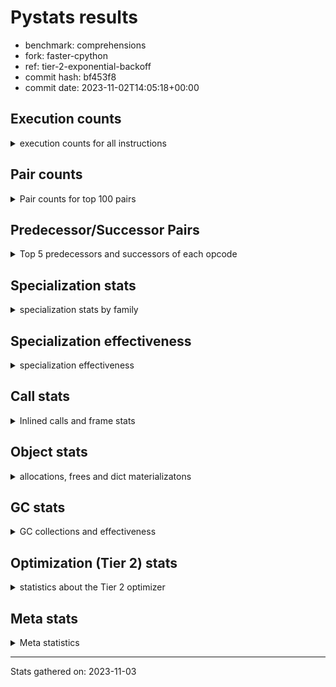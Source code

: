 
# Pystats results

- benchmark: comprehensions
- fork: faster-cpython
- ref: tier-2-exponential-backoff
- commit hash: bf453f8
- commit date: 2023-11-02T14:05:18+00:00

## Execution counts

<details>
<summary> execution counts for all instructions </summary>

|Name | Count | Self | Cumulative | Miss ratio | 
|---|---:|---:|---:|---:|
| ENTER_EXECUTOR | 41,944,960 | 10.9% | 10.9% |  |
| LOAD_FAST | 38,350,320 | 10.0% | 20.9% |  |
| LOAD_ATTR_INSTANCE_VALUE | 27,857,160 | 7.3% | 28.2% |  |
| LIST_APPEND | 18,025,020 | 4.7% | 32.9% |  |
| POP_JUMP_IF_FALSE | 16,056,320 | 4.2% | 37.1% |  |
| TO_BOOL_BOOL | 15,728,600 | 4.1% | 41.2% |  |
| POP_JUMP_IF_TRUE | 15,401,140 | 4.0% | 45.2% |  |
| POP_TOP | 14,418,740 | 3.8% | 48.9% |  |
| RETURN_VALUE | 14,092,600 | 3.7% | 52.6% |  |
| BINARY_SUBSCR_DICT | 12,124,900 | 3.2% | 55.8% |  |
| RESUME_CHECK | 11,145,000 | 2.9% | 58.7% |  |
| STORE_FAST | 10,167,680 | 2.7% | 61.3% |  |
| SWAP | 10,162,560 | 2.6% | 64.0% |  |
| INTERPRETER_EXIT | 9,830,700 | 2.6% | 66.5% |  |
| TO_BOOL_ALWAYS_TRUE | 9,571,180 | 2.5% | 69.0% | 38.5% |
| YIELD_VALUE | 9,503,200 | 2.5% | 71.5% |  |
| FOR_ITER_LIST | 7,869,840 | 2.1% | 73.6% |  |
| LOAD_ATTR | 7,868,060 | 2.1% | 75.6% |  |
| COMPARE_OP | 7,866,560 | 2.1% | 77.7% |  |
| COPY | 7,864,320 | 2.0% | 79.7% |  |
| STORE_FAST_LOAD_FAST | 7,213,480 | 1.9% | 81.6% |  |
| LOAD_FAST_LOAD_FAST | 6,571,200 | 1.7% | 83.3% |  |
| LOAD_GLOBAL_BUILTIN | 6,554,040 | 1.7% | 85.0% |  |
| MAP_ADD | 6,226,240 | 1.6% | 86.6% |  |
| CALL_LEN | 6,225,940 | 1.6% | 88.3% |  |
| TO_BOOL_NONE | 5,968,880 | 1.6% | 89.8% | 61.7% |
| BINARY_SUBSCR | 5,902,020 | 1.5% | 91.4% |  |
| RETURN_GENERATOR | 5,898,480 | 1.5% | 92.9% |  |
| BUILD_TUPLE | 5,898,480 | 1.5% | 94.4% |  |
| CALL_BUILTIN_O | 5,898,220 | 1.5% | 96.0% |  |
| GET_ITER | 2,298,080 | 0.6% | 96.6% |  |
| LOAD_FAST_AND_CLEAR | 2,296,000 | 0.6% | 97.2% |  |
| BUILD_LIST | 1,640,800 | 0.4% | 97.6% |  |
| CALL_PY_EXACT_ARGS | 1,312,220 | 0.3% | 97.9% |  |
| STORE_ATTR_INSTANCE_VALUE | 994,380 | 0.3% | 98.2% |  |
| LOAD_CONST | 990,000 | 0.3% | 98.5% |  |
| RETURN_CONST | 985,200 | 0.3% | 98.7% |  |
| LOAD_ATTR_METHOD_WITH_VALUES | 983,940 | 0.3% | 99.0% |  |
| LOAD_ATTR_METHOD_NO_DICT | 657,780 | 0.2% | 99.1% |  |
| COMPARE_OP_INT | 655,700 | 0.2% | 99.3% |  |
| BUILD_MAP | 655,360 | 0.2% | 99.5% |  |
| LOAD_GLOBAL_MODULE | 331,040 | 0.1% | 99.6% |  |
| EXIT_INIT_CHECK | 329,560 | 0.1% | 99.7% |  |
| CALL_ALLOC_AND_ENTER_INIT | 329,560 | 0.1% | 99.7% |  |
| MAKE_FUNCTION | 328,240 | 0.1% | 99.8% |  |
| CALL_METHOD_DESCRIPTOR_FAST | 328,220 | 0.1% | 99.9% |  |
| CALL_METHOD_DESCRIPTOR_FAST_WITH_KEYWORDS | 327,660 | 0.1% | 100.0% |  |
| JUMP_BACKWARD | 5,140 | 0.0% | 100.0% |  |
| BINARY_OP_ADD_INT | 2,680 | 0.0% | 100.0% |  |
| CALL_LIST_APPEND | 1,900 | 0.0% | 100.0% |  |
| FOR_ITER_TUPLE | 1,720 | 0.0% | 100.0% |  |
| CALL | 940 | 0.0% | 100.0% |  |
| BUILD_SLICE | 800 | 0.0% | 100.0% |  |
| LOAD_DEREF | 720 | 0.0% | 100.0% |  |
| FOR_ITER_GEN | 700 | 0.0% | 100.0% |  |
| FOR_ITER_RANGE | 680 | 0.0% | 100.0% |  |
| LOAD_GLOBAL | 560 | 0.0% | 100.0% |  |
| FOR_ITER | 520 | 0.0% | 100.0% |  |
| PUSH_NULL | 400 | 0.0% | 100.0% |  |
| STORE_ATTR | 360 | 0.0% | 100.0% |  |
| COPY_FREE_VARS | 320 | 0.0% | 100.0% |  |
| END_FOR | 240 | 0.0% | 100.0% |  |
| MAKE_CELL | 240 | 0.0% | 100.0% |  |
| SET_FUNCTION_ATTRIBUTE | 240 | 0.0% | 100.0% |  |
| RESUME | 200 | 0.0% | 100.0% |  |
| LOAD_ATTR_MODULE | 180 | 0.0% | 100.0% |  |
| CALL_FUNCTION_EX | 160 | 0.0% | 100.0% |  |
| TO_BOOL | 120 | 0.0% | 100.0% |  |
| BINARY_OP | 120 | 0.0% | 100.0% |  |
| CALL_BUILTIN_CLASS | 120 | 0.0% | 100.0% |  |
| NOP | 80 | 0.0% | 100.0% |  |
| CALL_INTRINSIC_1 | 80 | 0.0% | 100.0% |  |
| LIST_EXTEND | 80 | 0.0% | 100.0% |  |
| BINARY_OP_SUBTRACT_FLOAT | 60 | 0.0% | 100.0% |  |


</details>

## Pair counts

<details>
<summary> Pair counts for top 100 pairs </summary>

|Pair | Count | Self | Cumulative | 
|---|---:|---:|---:|
| LOAD_FAST LOAD_ATTR_INSTANCE_VALUE | 21,300,760 | 5.6% | 5.6% |
| LIST_APPEND ENTER_EXECUTOR | 18,023,320 | 4.7% | 10.2% |
| TO_BOOL_BOOL POP_JUMP_IF_FALSE | 15,728,600 | 4.1% | 14.3% |
| POP_JUMP_IF_TRUE LOAD_FAST | 9,502,800 | 2.5% | 16.8% |
| YIELD_VALUE INTERPRETER_EXIT | 9,502,740 | 2.5% | 19.3% |
| LOAD_ATTR_INSTANCE_VALUE YIELD_VALUE | 9,502,700 | 2.5% | 21.8% |
| TO_BOOL_ALWAYS_TRUE POP_JUMP_IF_TRUE | 9,501,680 | 2.5% | 24.3% |
| LOAD_ATTR COMPARE_OP | 7,864,340 | 2.0% | 26.3% |
| COMPARE_OP COPY | 7,864,320 | 2.0% | 28.4% |
| RETURN_VALUE TO_BOOL_BOOL | 7,864,280 | 2.0% | 30.4% |
| COPY TO_BOOL_BOOL | 7,864,280 | 2.0% | 32.5% |
| ENTER_EXECUTOR LOAD_ATTR | 7,536,240 | 2.0% | 34.4% |
| FOR_ITER_LIST STORE_FAST_LOAD_FAST | 7,213,380 | 1.9% | 36.3% |
| RESUME_CHECK LOAD_FAST | 6,554,660 | 1.7% | 38.0% |
| LOAD_FAST_LOAD_FAST LOAD_ATTR_INSTANCE_VALUE | 6,226,160 | 1.6% | 39.6% |
| LOAD_ATTR_INSTANCE_VALUE BINARY_SUBSCR_DICT | 6,226,160 | 1.6% | 41.3% |
| SWAP STORE_FAST | 6,225,920 | 1.6% | 42.9% |
| ENTER_EXECUTOR SWAP | 6,225,840 | 1.6% | 44.5% |
| MAP_ADD ENTER_EXECUTOR | 6,225,560 | 1.6% | 46.1% |
| TO_BOOL_NONE POP_JUMP_IF_TRUE | 5,899,360 | 1.5% | 47.7% |
| POP_TOP RESUME_CHECK | 5,898,460 | 1.5% | 49.2% |
| LOAD_FAST FOR_ITER_LIST | 5,898,460 | 1.5% | 50.7% |
| CACHE POP_TOP | 5,898,260 | 1.5% | 52.3% |
| BINARY_SUBSCR BINARY_SUBSCR_DICT | 5,898,260 | 1.5% | 53.8% |
| BUILD_TUPLE LIST_APPEND | 5,898,240 | 1.5% | 55.3% |
| LOAD_FAST LIST_APPEND | 5,898,240 | 1.5% | 56.9% |
| POP_JUMP_IF_FALSE LOAD_FAST | 5,898,240 | 1.5% | 58.4% |
| STORE_FAST MAP_ADD | 5,898,240 | 1.5% | 60.0% |
| BINARY_SUBSCR_DICT LIST_APPEND | 5,898,220 | 1.5% | 61.5% |
| CALL_BUILTIN_O RETURN_VALUE | 5,898,220 | 1.5% | 63.0% |
| CALL_LEN LOAD_FAST | 5,898,220 | 1.5% | 64.6% |
| LOAD_ATTR_INSTANCE_VALUE BUILD_TUPLE | 5,898,220 | 1.5% | 66.1% |
| LOAD_GLOBAL_BUILTIN LOAD_FAST_LOAD_FAST | 5,898,220 | 1.5% | 67.6% |
| RETURN_GENERATOR CALL_BUILTIN_O | 5,898,200 | 1.5% | 69.2% |
| RETURN_VALUE LOAD_GLOBAL_BUILTIN | 5,898,200 | 1.5% | 70.7% |
| BINARY_SUBSCR_DICT CALL_LEN | 5,898,200 | 1.5% | 72.3% |
| POP_JUMP_IF_TRUE ENTER_EXECUTOR | 5,898,000 | 1.5% | 73.8% |
| ENTER_EXECUTOR TO_BOOL_ALWAYS_TRUE | 5,818,160 | 1.5% | 75.3% |
| ENTER_EXECUTOR BINARY_SUBSCR | 5,571,360 | 1.5% | 76.8% |
| ENTER_EXECUTOR ENTER_EXECUTOR | 5,570,860 | 1.5% | 78.2% |
| ENTER_EXECUTOR RETURN_GENERATOR | 5,570,240 | 1.5% | 79.7% |
| POP_TOP LOAD_FAST | 4,259,860 | 1.1% | 80.8% |
| RESUME_CHECK POP_TOP | 3,932,620 | 1.0% | 81.8% |
| POP_TOP ENTER_EXECUTOR | 3,932,300 | 1.0% | 82.8% |
| POP_JUMP_IF_FALSE POP_TOP | 3,932,160 | 1.0% | 83.9% |
| POP_JUMP_IF_FALSE RETURN_VALUE | 3,932,160 | 1.0% | 84.9% |
| CACHE RESUME_CHECK | 3,932,140 | 1.0% | 85.9% |
| LOAD_ATTR_INSTANCE_VALUE RETURN_VALUE | 3,932,140 | 1.0% | 86.9% |
| ENTER_EXECUTOR TO_BOOL_NONE | 3,684,040 | 1.0% | 87.9% |
| STORE_FAST_LOAD_FAST TO_BOOL_ALWAYS_TRUE | 3,683,500 | 1.0% | 88.8% |
| STORE_FAST LOAD_FAST | 2,297,200 | 0.6% | 89.4% |
| POP_JUMP_IF_FALSE ENTER_EXECUTOR | 2,293,080 | 0.6% | 90.0% |
| STORE_FAST_LOAD_FAST TO_BOOL_NONE | 2,215,320 | 0.6% | 90.6% |
| GET_ITER LOAD_FAST_AND_CLEAR | 1,968,320 | 0.5% | 91.1% |
| LOAD_FAST_AND_CLEAR SWAP | 1,968,320 | 0.5% | 91.6% |
| SWAP FOR_ITER_LIST | 1,968,160 | 0.5% | 92.2% |
| LOAD_FAST GET_ITER | 1,966,480 | 0.5% | 92.7% |
| STORE_FAST STORE_FAST | 1,640,320 | 0.4% | 93.1% |
| BUILD_LIST SWAP | 1,312,960 | 0.3% | 93.4% |
| SWAP BUILD_LIST | 1,312,960 | 0.3% | 93.8% |
| ENTER_EXECUTOR STORE_FAST | 1,312,460 | 0.3% | 94.1% |
| CALL_PY_EXACT_ARGS RESUME_CHECK | 984,000 | 0.3% | 94.4% |
| LOAD_ATTR_INSTANCE_VALUE LOAD_FAST | 983,940 | 0.3% | 94.6% |
| FOR_ITER_LIST STORE_FAST | 656,360 | 0.2% | 94.8% |
| LOAD_ATTR_METHOD_WITH_VALUES LOAD_FAST | 655,960 | 0.2% | 95.0% |
| LOAD_FAST CALL_PY_EXACT_ARGS | 655,920 | 0.2% | 95.2% |
| LOAD_FAST LOAD_ATTR_METHOD_WITH_VALUES | 655,600 | 0.2% | 95.3% |
| BUILD_MAP SWAP | 655,360 | 0.2% | 95.5% |
| SWAP BUILD_MAP | 655,360 | 0.2% | 95.7% |
| LOAD_FAST STORE_ATTR_INSTANCE_VALUE | 655,280 | 0.2% | 95.8% |
| LOAD_FAST_LOAD_FAST STORE_ATTR_INSTANCE_VALUE | 338,920 | 0.1% | 95.9% |
| LOAD_FAST LOAD_CONST | 331,520 | 0.1% | 96.0% |
| STORE_FAST_LOAD_FAST LOAD_ATTR_INSTANCE_VALUE | 329,980 | 0.1% | 96.1% |
| EXIT_INIT_CHECK RETURN_VALUE | 329,560 | 0.1% | 96.2% |
| RETURN_CONST EXIT_INIT_CHECK | 329,560 | 0.1% | 96.3% |
| CALL_ALLOC_AND_ENTER_INIT RESUME_CHECK | 329,560 | 0.1% | 96.4% |
| RESUME_CHECK LOAD_FAST_LOAD_FAST | 329,560 | 0.1% | 96.4% |
| STORE_ATTR_INSTANCE_VALUE RETURN_CONST | 329,560 | 0.1% | 96.5% |
| LOAD_FAST LOAD_ATTR_METHOD_NO_DICT | 329,520 | 0.1% | 96.6% |
| LOAD_GLOBAL_MODULE LOAD_ATTR | 328,360 | 0.1% | 96.7% |
| STORE_FAST_LOAD_FAST LOAD_ATTR_METHOD_WITH_VALUES | 328,280 | 0.1% | 96.8% |
| LOAD_ATTR_INSTANCE_VALUE LOAD_GLOBAL_MODULE | 328,280 | 0.1% | 96.9% |
| LOAD_CONST MAKE_FUNCTION | 328,240 | 0.1% | 97.0% |
| CALL_METHOD_DESCRIPTOR_FAST LIST_APPEND | 328,220 | 0.1% | 97.0% |
| LOAD_ATTR_METHOD_NO_DICT LOAD_FAST | 328,220 | 0.1% | 97.1% |
| GET_ITER CALL_PY_EXACT_ARGS | 328,200 | 0.1% | 97.2% |
| LOAD_FAST CALL_METHOD_DESCRIPTOR_FAST | 328,200 | 0.1% | 97.3% |
| STORE_FAST_LOAD_FAST LOAD_ATTR_METHOD_NO_DICT | 328,200 | 0.1% | 97.4% |
| LOAD_GLOBAL_BUILTIN LOAD_CONST | 328,040 | 0.1% | 97.5% |
| MAKE_FUNCTION LOAD_FAST | 328,000 | 0.1% | 97.6% |
| LOAD_CONST BINARY_SUBSCR | 328,000 | 0.1% | 97.6% |
| LOAD_FAST MAP_ADD | 328,000 | 0.1% | 97.7% |
| STORE_FAST_LOAD_FAST LOAD_FAST | 328,000 | 0.1% | 97.8% |
| RESUME_CHECK LOAD_GLOBAL_BUILTIN | 328,000 | 0.1% | 97.9% |
| CALL_PY_EXACT_ARGS RETURN_GENERATOR | 327,980 | 0.1% | 98.0% |
| COMPARE_OP_INT LOAD_FAST | 327,980 | 0.1% | 98.1% |
| LOAD_ATTR_INSTANCE_VALUE GET_ITER | 327,980 | 0.1% | 98.2% |
| LOAD_ATTR_METHOD_WITH_VALUES LOAD_FAST_LOAD_FAST | 327,980 | 0.1% | 98.2% |
| BINARY_SUBSCR_DICT CALL_PY_EXACT_ARGS | 327,960 | 0.1% | 98.3% |
| LOAD_ATTR_INSTANCE_VALUE COMPARE_OP_INT | 327,960 | 0.1% | 98.4% |


</details>

## Predecessor/Successor Pairs

<details>
<summary> Top 5 predecessors and successors of each opcode </summary>

### CACHE

<details>
<summary> Successors and predecessors for CACHE </summary>

|Successors | Count | Percentage | 
|---|---:|---:|
| POP_TOP | 5,898,260 | 60.0% |
| RESUME_CHECK | 3,932,140 | 40.0% |
| MAKE_CELL | 240 | 0.0% |
| RESUME | 60 | 0.0% |


</details>

### BINARY_SUBSCR

<details>
<summary> Successors and predecessors for BINARY_SUBSCR </summary>

|Predecessors | Count | Percentage | 
|---|---:|---:|
| ENTER_EXECUTOR | 5,571,360 | 94.4% |
| LOAD_CONST | 328,000 | 5.6% |
| BINARY_SUBSCR | 1,780 | 0.0% |
| BUILD_SLICE | 800 | 0.0% |
| LOAD_ATTR | 40 | 0.0% |

|Successors | Count | Percentage | 
|---|---:|---:|
| BINARY_SUBSCR_DICT | 5,898,260 | 99.9% |
| GET_ITER | 1,920 | 0.0% |
| BINARY_SUBSCR | 1,780 | 0.0% |
| CALL | 40 | 0.0% |
| LIST_APPEND | 20 | 0.0% |


</details>

### END_FOR

<details>
<summary> Successors and predecessors for END_FOR </summary>

|Predecessors | Count | Percentage | 
|---|---:|---:|
| RETURN_CONST | 240 | 100.0% |

|Successors | Count | Percentage | 
|---|---:|---:|
| JUMP_BACKWARD | 240 | 100.0% |


</details>

### EXIT_INIT_CHECK

<details>
<summary> Successors and predecessors for EXIT_INIT_CHECK </summary>

|Predecessors | Count | Percentage | 
|---|---:|---:|
| RETURN_CONST | 329,560 | 100.0% |

|Successors | Count | Percentage | 
|---|---:|---:|
| RETURN_VALUE | 329,560 | 100.0% |


</details>

### GET_ITER

<details>
<summary> Successors and predecessors for GET_ITER </summary>

|Predecessors | Count | Percentage | 
|---|---:|---:|
| LOAD_FAST | 1,966,480 | 85.6% |
| LOAD_ATTR_INSTANCE_VALUE | 327,980 | 14.3% |
| BINARY_SUBSCR | 1,920 | 0.1% |
| LOAD_CONST | 1,120 | 0.0% |
| LOAD_ATTR | 260 | 0.0% |

|Successors | Count | Percentage | 
|---|---:|---:|
| LOAD_FAST_AND_CLEAR | 1,968,320 | 85.7% |
| CALL_PY_EXACT_ARGS | 328,200 | 14.3% |
| FOR_ITER_TUPLE | 1,080 | 0.0% |
| FOR_ITER_GEN | 220 | 0.0% |
| FOR_ITER_RANGE | 120 | 0.0% |


</details>

### INTERPRETER_EXIT

<details>
<summary> Successors and predecessors for INTERPRETER_EXIT </summary>

|Predecessors | Count | Percentage | 
|---|---:|---:|
| YIELD_VALUE | 9,502,740 | 96.7% |
| RETURN_CONST | 327,720 | 3.3% |
| RETURN_VALUE | 240 | 0.0% |


</details>

### MAKE_FUNCTION

<details>
<summary> Successors and predecessors for MAKE_FUNCTION </summary>

|Predecessors | Count | Percentage | 
|---|---:|---:|
| LOAD_CONST | 328,240 | 100.0% |

|Successors | Count | Percentage | 
|---|---:|---:|
| LOAD_FAST | 328,000 | 99.9% |
| SET_FUNCTION_ATTRIBUTE | 240 | 0.1% |


</details>

### NOP

<details>
<summary> Successors and predecessors for NOP </summary>

|Predecessors | Count | Percentage | 
|---|---:|---:|
| POP_TOP | 80 | 100.0% |

|Successors | Count | Percentage | 
|---|---:|---:|
| LOAD_DEREF | 80 | 100.0% |


</details>

### POP_TOP

<details>
<summary> Successors and predecessors for POP_TOP </summary>

|Predecessors | Count | Percentage | 
|---|---:|---:|
| CACHE | 5,898,260 | 40.9% |
| RESUME_CHECK | 3,932,620 | 27.3% |
| POP_JUMP_IF_FALSE | 3,932,160 | 27.3% |
| RETURN_CONST | 327,680 | 2.3% |
| CALL_METHOD_DESCRIPTOR_FAST_WITH_KEYWORDS | 327,660 | 2.3% |

|Successors | Count | Percentage | 
|---|---:|---:|
| RESUME_CHECK | 5,898,460 | 40.9% |
| LOAD_FAST | 4,259,860 | 29.5% |
| ENTER_EXECUTOR | 3,932,300 | 27.3% |
| RETURN_CONST | 327,680 | 2.3% |
| JUMP_BACKWARD | 340 | 0.0% |


</details>

### PUSH_NULL

<details>
<summary> Successors and predecessors for PUSH_NULL </summary>

|Predecessors | Count | Percentage | 
|---|---:|---:|
| LOAD_ATTR_MODULE | 180 | 45.0% |
| LOAD_DEREF | 160 | 40.0% |
| LOAD_ATTR | 60 | 15.0% |

|Successors | Count | Percentage | 
|---|---:|---:|
| CALL | 240 | 60.0% |
| LOAD_FAST | 160 | 40.0% |


</details>

### RETURN_GENERATOR

<details>
<summary> Successors and predecessors for RETURN_GENERATOR </summary>

|Predecessors | Count | Percentage | 
|---|---:|---:|
| ENTER_EXECUTOR | 5,570,240 | 94.4% |
| CALL_PY_EXACT_ARGS | 327,980 | 5.6% |
| COPY_FREE_VARS | 240 | 0.0% |
| CALL | 20 | 0.0% |

|Successors | Count | Percentage | 
|---|---:|---:|
| CALL_BUILTIN_O | 5,898,200 | 100.0% |
| RETURN_VALUE | 240 | 0.0% |
| CALL | 40 | 0.0% |


</details>

### RETURN_VALUE

<details>
<summary> Successors and predecessors for RETURN_VALUE </summary>

|Predecessors | Count | Percentage | 
|---|---:|---:|
| CALL_BUILTIN_O | 5,898,220 | 41.9% |
| POP_JUMP_IF_FALSE | 3,932,160 | 27.9% |
| LOAD_ATTR_INSTANCE_VALUE | 3,932,140 | 27.9% |
| EXIT_INIT_CHECK | 329,560 | 2.3% |
| RETURN_GENERATOR | 240 | 0.0% |

|Successors | Count | Percentage | 
|---|---:|---:|
| TO_BOOL_BOOL | 7,864,280 | 55.8% |
| LOAD_GLOBAL_BUILTIN | 5,898,200 | 41.9% |
| STORE_FAST | 327,740 | 2.3% |
| CALL_LIST_APPEND | 1,880 | 0.0% |
| INTERPRETER_EXIT | 240 | 0.0% |


</details>

### TO_BOOL

<details>
<summary> Successors and predecessors for TO_BOOL </summary>

|Predecessors | Count | Percentage | 
|---|---:|---:|
| RETURN_VALUE | 40 | 33.3% |
| COPY | 40 | 33.3% |
| STORE_FAST_LOAD_FAST | 40 | 33.3% |

|Successors | Count | Percentage | 
|---|---:|---:|
| POP_JUMP_IF_FALSE | 40 | 33.3% |
| TO_BOOL_BOOL | 40 | 33.3% |
| POP_JUMP_IF_TRUE | 20 | 16.7% |
| TO_BOOL_NONE | 20 | 16.7% |


</details>

### BINARY_OP

<details>
<summary> Successors and predecessors for BINARY_OP </summary>

|Predecessors | Count | Percentage | 
|---|---:|---:|
| LOAD_CONST | 80 | 66.7% |
| LOAD_FAST | 40 | 33.3% |

|Successors | Count | Percentage | 
|---|---:|---:|
| BINARY_OP_ADD_INT | 40 | 33.3% |
| RETURN_VALUE | 20 | 16.7% |
| BUILD_SLICE | 20 | 16.7% |
| STORE_FAST | 20 | 16.7% |
| BINARY_OP_SUBTRACT_FLOAT | 20 | 16.7% |


</details>

### BUILD_LIST

<details>
<summary> Successors and predecessors for BUILD_LIST </summary>

|Predecessors | Count | Percentage | 
|---|---:|---:|
| SWAP | 1,312,960 | 80.0% |
| STORE_ATTR_INSTANCE_VALUE | 327,660 | 20.0% |
| LOAD_FAST | 80 | 0.0% |
| STORE_FAST | 80 | 0.0% |
| STORE_ATTR | 20 | 0.0% |

|Successors | Count | Percentage | 
|---|---:|---:|
| SWAP | 1,312,960 | 80.0% |
| LOAD_FAST | 327,680 | 20.0% |
| LOAD_DEREF | 80 | 0.0% |
| STORE_FAST | 80 | 0.0% |


</details>

### BUILD_MAP

<details>
<summary> Successors and predecessors for BUILD_MAP </summary>

|Predecessors | Count | Percentage | 
|---|---:|---:|
| SWAP | 655,360 | 100.0% |

|Successors | Count | Percentage | 
|---|---:|---:|
| SWAP | 655,360 | 100.0% |


</details>

### BUILD_SLICE

<details>
<summary> Successors and predecessors for BUILD_SLICE </summary>

|Predecessors | Count | Percentage | 
|---|---:|---:|
| BINARY_OP_ADD_INT | 780 | 97.5% |
| BINARY_OP | 20 | 2.5% |

|Successors | Count | Percentage | 
|---|---:|---:|
| BINARY_SUBSCR | 800 | 100.0% |


</details>

### BUILD_TUPLE

<details>
<summary> Successors and predecessors for BUILD_TUPLE </summary>

|Predecessors | Count | Percentage | 
|---|---:|---:|
| LOAD_ATTR_INSTANCE_VALUE | 5,898,220 | 100.0% |
| LOAD_FAST | 240 | 0.0% |
| LOAD_ATTR | 20 | 0.0% |

|Successors | Count | Percentage | 
|---|---:|---:|
| LIST_APPEND | 5,898,240 | 100.0% |
| LOAD_CONST | 240 | 0.0% |


</details>

### CALL

<details>
<summary> Successors and predecessors for CALL </summary>

|Predecessors | Count | Percentage | 
|---|---:|---:|
| PUSH_NULL | 240 | 25.5% |
| LOAD_FAST | 240 | 25.5% |
| CALL | 80 | 8.5% |
| BINARY_SUBSCR | 40 | 4.3% |
| GET_ITER | 40 | 4.3% |

|Successors | Count | Percentage | 
|---|---:|---:|
| POP_TOP | 120 | 12.8% |
| STORE_FAST | 120 | 12.8% |
| LOAD_FAST | 100 | 10.6% |
| CALL_PY_EXACT_ARGS | 100 | 10.6% |
| CALL | 80 | 8.5% |


</details>

### CALL_FUNCTION_EX

<details>
<summary> Successors and predecessors for CALL_FUNCTION_EX </summary>

|Predecessors | Count | Percentage | 
|---|---:|---:|
| CALL_INTRINSIC_1 | 80 | 50.0% |
| LOAD_FAST | 80 | 50.0% |

|Successors | Count | Percentage | 
|---|---:|---:|
| COPY_FREE_VARS | 80 | 50.0% |
| RESUME_CHECK | 60 | 37.5% |
| RESUME | 20 | 12.5% |


</details>

### CALL_INTRINSIC_1

<details>
<summary> Successors and predecessors for CALL_INTRINSIC_1 </summary>

|Predecessors | Count | Percentage | 
|---|---:|---:|
| LIST_EXTEND | 80 | 100.0% |

|Successors | Count | Percentage | 
|---|---:|---:|
| CALL_FUNCTION_EX | 80 | 100.0% |


</details>

### COMPARE_OP

<details>
<summary> Successors and predecessors for COMPARE_OP </summary>

|Predecessors | Count | Percentage | 
|---|---:|---:|
| LOAD_ATTR | 7,864,340 | 100.0% |
| COMPARE_OP | 2,120 | 0.0% |
| LOAD_CONST | 80 | 0.0% |
| LOAD_ATTR_INSTANCE_VALUE | 20 | 0.0% |

|Successors | Count | Percentage | 
|---|---:|---:|
| COPY | 7,864,320 | 100.0% |
| COMPARE_OP | 2,120 | 0.0% |
| COMPARE_OP_INT | 60 | 0.0% |
| LOAD_FAST | 20 | 0.0% |
| POP_JUMP_IF_FALSE | 20 | 0.0% |


</details>

### COPY

<details>
<summary> Successors and predecessors for COPY </summary>

|Predecessors | Count | Percentage | 
|---|---:|---:|
| COMPARE_OP | 7,864,320 | 100.0% |

|Successors | Count | Percentage | 
|---|---:|---:|
| TO_BOOL_BOOL | 7,864,280 | 100.0% |
| TO_BOOL | 40 | 0.0% |


</details>

### COPY_FREE_VARS

<details>
<summary> Successors and predecessors for COPY_FREE_VARS </summary>

|Predecessors | Count | Percentage | 
|---|---:|---:|
| CALL_PY_EXACT_ARGS | 240 | 75.0% |
| CALL_FUNCTION_EX | 80 | 25.0% |

|Successors | Count | Percentage | 
|---|---:|---:|
| RETURN_GENERATOR | 240 | 75.0% |
| RESUME_CHECK | 60 | 18.8% |
| RESUME | 20 | 6.2% |


</details>

### ENTER_EXECUTOR

<details>
<summary> Successors and predecessors for ENTER_EXECUTOR </summary>

|Predecessors | Count | Percentage | 
|---|---:|---:|
| LIST_APPEND | 18,023,320 | 43.0% |
| MAP_ADD | 6,225,560 | 14.8% |
| POP_JUMP_IF_TRUE | 5,898,000 | 14.1% |
| ENTER_EXECUTOR | 5,570,860 | 13.3% |
| POP_TOP | 3,932,300 | 9.4% |

|Successors | Count | Percentage | 
|---|---:|---:|
| LOAD_ATTR | 7,536,240 | 18.0% |
| SWAP | 6,225,840 | 14.8% |
| TO_BOOL_ALWAYS_TRUE | 5,818,160 | 13.9% |
| BINARY_SUBSCR | 5,571,360 | 13.3% |
| ENTER_EXECUTOR | 5,570,860 | 13.3% |


</details>

### FOR_ITER

<details>
<summary> Successors and predecessors for FOR_ITER </summary>

|Predecessors | Count | Percentage | 
|---|---:|---:|
| JUMP_BACKWARD | 240 | 46.2% |
| SWAP | 160 | 30.8% |
| GET_ITER | 100 | 19.2% |
| LOAD_FAST | 20 | 3.8% |

|Successors | Count | Percentage | 
|---|---:|---:|
| STORE_FAST | 160 | 30.8% |
| FOR_ITER_LIST | 160 | 30.8% |
| STORE_FAST_LOAD_FAST | 100 | 19.2% |
| FOR_ITER_RANGE | 40 | 7.7% |
| FOR_ITER_TUPLE | 40 | 7.7% |


</details>

### JUMP_BACKWARD

<details>
<summary> Successors and predecessors for JUMP_BACKWARD </summary>

|Predecessors | Count | Percentage | 
|---|---:|---:|
| LIST_APPEND | 1,700 | 33.1% |
| MAP_ADD | 680 | 13.2% |
| POP_JUMP_IF_FALSE | 680 | 13.2% |
| ENTER_EXECUTOR | 500 | 9.7% |
| POP_TOP | 340 | 6.6% |

|Successors | Count | Percentage | 
|---|---:|---:|
| FOR_ITER_LIST | 3,060 | 59.5% |
| FOR_ITER_TUPLE | 600 | 11.7% |
| FOR_ITER_RANGE | 520 | 10.1% |
| FOR_ITER_GEN | 460 | 8.9% |
| ENTER_EXECUTOR | 260 | 5.1% |


</details>

### LIST_APPEND

<details>
<summary> Successors and predecessors for LIST_APPEND </summary>

|Predecessors | Count | Percentage | 
|---|---:|---:|
| BUILD_TUPLE | 5,898,240 | 32.7% |
| LOAD_FAST | 5,898,240 | 32.7% |
| BINARY_SUBSCR_DICT | 5,898,220 | 32.7% |
| CALL_METHOD_DESCRIPTOR_FAST | 328,220 | 1.8% |
| LOAD_ATTR_INSTANCE_VALUE | 2,040 | 0.0% |

|Successors | Count | Percentage | 
|---|---:|---:|
| ENTER_EXECUTOR | 18,023,320 | 100.0% |
| JUMP_BACKWARD | 1,700 | 0.0% |


</details>

### LIST_EXTEND

<details>
<summary> Successors and predecessors for LIST_EXTEND </summary>

|Predecessors | Count | Percentage | 
|---|---:|---:|
| LOAD_DEREF | 80 | 100.0% |

|Successors | Count | Percentage | 
|---|---:|---:|
| CALL_INTRINSIC_1 | 80 | 100.0% |


</details>

### LOAD_ATTR

<details>
<summary> Successors and predecessors for LOAD_ATTR </summary>

|Predecessors | Count | Percentage | 
|---|---:|---:|
| ENTER_EXECUTOR | 7,536,240 | 95.8% |
| LOAD_GLOBAL_MODULE | 328,360 | 4.2% |
| LOAD_ATTR | 2,140 | 0.0% |
| LOAD_FAST | 520 | 0.0% |
| LOAD_DEREF | 480 | 0.0% |

|Successors | Count | Percentage | 
|---|---:|---:|
| COMPARE_OP | 7,864,340 | 100.0% |
| LOAD_ATTR | 2,140 | 0.0% |
| LOAD_FAST | 600 | 0.0% |
| GET_ITER | 260 | 0.0% |
| LOAD_ATTR_INSTANCE_VALUE | 260 | 0.0% |


</details>

### LOAD_CONST

<details>
<summary> Successors and predecessors for LOAD_CONST </summary>

|Predecessors | Count | Percentage | 
|---|---:|---:|
| LOAD_FAST | 331,520 | 33.5% |
| LOAD_GLOBAL_BUILTIN | 328,040 | 33.1% |
| CALL_LEN | 327,720 | 33.1% |
| STORE_FAST | 1,120 | 0.1% |
| LOAD_CONST | 800 | 0.1% |

|Successors | Count | Percentage | 
|---|---:|---:|
| MAKE_FUNCTION | 328,240 | 33.2% |
| BINARY_SUBSCR | 328,000 | 33.1% |
| COMPARE_OP_INT | 327,680 | 33.1% |
| BINARY_OP_ADD_INT | 2,640 | 0.3% |
| LOAD_FAST | 1,200 | 0.1% |


</details>

### LOAD_DEREF

<details>
<summary> Successors and predecessors for LOAD_DEREF </summary>

|Predecessors | Count | Percentage | 
|---|---:|---:|
| SET_FUNCTION_ATTRIBUTE | 240 | 33.3% |
| STORE_FAST | 240 | 33.3% |
| NOP | 80 | 11.1% |
| BUILD_LIST | 80 | 11.1% |
| RESUME_CHECK | 60 | 8.3% |

|Successors | Count | Percentage | 
|---|---:|---:|
| LOAD_ATTR | 480 | 66.7% |
| PUSH_NULL | 160 | 22.2% |
| LIST_EXTEND | 80 | 11.1% |


</details>

### LOAD_FAST

<details>
<summary> Successors and predecessors for LOAD_FAST </summary>

|Predecessors | Count | Percentage | 
|---|---:|---:|
| POP_JUMP_IF_TRUE | 9,502,800 | 24.8% |
| RESUME_CHECK | 6,554,660 | 17.1% |
| POP_JUMP_IF_FALSE | 5,898,240 | 15.4% |
| CALL_LEN | 5,898,220 | 15.4% |
| POP_TOP | 4,259,860 | 11.1% |

|Successors | Count | Percentage | 
|---|---:|---:|
| LOAD_ATTR_INSTANCE_VALUE | 21,300,760 | 55.5% |
| FOR_ITER_LIST | 5,898,460 | 15.4% |
| LIST_APPEND | 5,898,240 | 15.4% |
| GET_ITER | 1,966,480 | 5.1% |
| CALL_PY_EXACT_ARGS | 655,920 | 1.7% |


</details>

### LOAD_FAST_AND_CLEAR

<details>
<summary> Successors and predecessors for LOAD_FAST_AND_CLEAR </summary>

|Predecessors | Count | Percentage | 
|---|---:|---:|
| GET_ITER | 1,968,320 | 85.7% |
| LOAD_FAST_AND_CLEAR | 327,680 | 14.3% |

|Successors | Count | Percentage | 
|---|---:|---:|
| SWAP | 1,968,320 | 85.7% |
| LOAD_FAST_AND_CLEAR | 327,680 | 14.3% |


</details>

### LOAD_FAST_LOAD_FAST

<details>
<summary> Successors and predecessors for LOAD_FAST_LOAD_FAST </summary>

|Predecessors | Count | Percentage | 
|---|---:|---:|
| LOAD_GLOBAL_BUILTIN | 5,898,220 | 89.8% |
| RESUME_CHECK | 329,560 | 5.0% |
| LOAD_ATTR_METHOD_WITH_VALUES | 327,980 | 5.0% |
| STORE_ATTR_INSTANCE_VALUE | 9,500 | 0.1% |
| LOAD_FAST_LOAD_FAST | 3,840 | 0.1% |

|Successors | Count | Percentage | 
|---|---:|---:|
| LOAD_ATTR_INSTANCE_VALUE | 6,226,160 | 94.7% |
| STORE_ATTR_INSTANCE_VALUE | 338,920 | 5.2% |
| LOAD_FAST_LOAD_FAST | 3,840 | 0.1% |
| CALL_ALLOC_AND_ENTER_INIT | 1,880 | 0.0% |
| STORE_ATTR | 280 | 0.0% |


</details>

### LOAD_GLOBAL

<details>
<summary> Successors and predecessors for LOAD_GLOBAL </summary>

|Predecessors | Count | Percentage | 
|---|---:|---:|
| STORE_FAST | 240 | 42.9% |
| RETURN_VALUE | 80 | 14.3% |
| ENTER_EXECUTOR | 40 | 7.1% |
| LOAD_ATTR | 40 | 7.1% |
| RESUME | 40 | 7.1% |

|Successors | Count | Percentage | 
|---|---:|---:|
| LOAD_GLOBAL_MODULE | 160 | 28.6% |
| LOAD_GLOBAL_BUILTIN | 120 | 21.4% |
| LOAD_ATTR | 80 | 14.3% |
| LOAD_CONST | 60 | 10.7% |
| LOAD_FAST | 60 | 10.7% |


</details>

### MAKE_CELL

<details>
<summary> Successors and predecessors for MAKE_CELL </summary>

|Predecessors | Count | Percentage | 
|---|---:|---:|
| CACHE | 240 | 100.0% |

|Successors | Count | Percentage | 
|---|---:|---:|
| RESUME_CHECK | 240 | 100.0% |


</details>

### MAP_ADD

<details>
<summary> Successors and predecessors for MAP_ADD </summary>

|Predecessors | Count | Percentage | 
|---|---:|---:|
| STORE_FAST | 5,898,240 | 94.7% |
| LOAD_FAST | 328,000 | 5.3% |

|Successors | Count | Percentage | 
|---|---:|---:|
| ENTER_EXECUTOR | 6,225,560 | 100.0% |
| JUMP_BACKWARD | 680 | 0.0% |


</details>

### POP_JUMP_IF_FALSE

<details>
<summary> Successors and predecessors for POP_JUMP_IF_FALSE </summary>

|Predecessors | Count | Percentage | 
|---|---:|---:|
| TO_BOOL_BOOL | 15,728,600 | 98.0% |
| COMPARE_OP_INT | 327,660 | 2.0% |
| TO_BOOL | 40 | 0.0% |
| COMPARE_OP | 20 | 0.0% |

|Successors | Count | Percentage | 
|---|---:|---:|
| LOAD_FAST | 5,898,240 | 36.7% |
| POP_TOP | 3,932,160 | 24.5% |
| RETURN_VALUE | 3,932,160 | 24.5% |
| ENTER_EXECUTOR | 2,293,080 | 14.3% |
| JUMP_BACKWARD | 680 | 0.0% |


</details>

### POP_JUMP_IF_TRUE

<details>
<summary> Successors and predecessors for POP_JUMP_IF_TRUE </summary>

|Predecessors | Count | Percentage | 
|---|---:|---:|
| TO_BOOL_ALWAYS_TRUE | 9,501,680 | 61.7% |
| TO_BOOL_NONE | 5,899,360 | 38.3% |
| COMPARE_OP_INT | 60 | 0.0% |
| TO_BOOL | 20 | 0.0% |
| COMPARE_OP | 20 | 0.0% |

|Successors | Count | Percentage | 
|---|---:|---:|
| LOAD_FAST | 9,502,800 | 61.7% |
| ENTER_EXECUTOR | 5,898,000 | 38.3% |
| JUMP_BACKWARD | 340 | 0.0% |


</details>

### RETURN_CONST

<details>
<summary> Successors and predecessors for RETURN_CONST </summary>

|Predecessors | Count | Percentage | 
|---|---:|---:|
| STORE_ATTR_INSTANCE_VALUE | 329,560 | 33.5% |
| ENTER_EXECUTOR | 327,900 | 33.3% |
| POP_TOP | 327,680 | 33.3% |
| STORE_ATTR | 40 | 0.0% |
| FOR_ITER_LIST | 20 | 0.0% |

|Successors | Count | Percentage | 
|---|---:|---:|
| EXIT_INIT_CHECK | 329,560 | 33.5% |
| INTERPRETER_EXIT | 327,720 | 33.3% |
| POP_TOP | 327,680 | 33.3% |
| END_FOR | 240 | 0.0% |


</details>

### SET_FUNCTION_ATTRIBUTE

<details>
<summary> Successors and predecessors for SET_FUNCTION_ATTRIBUTE </summary>

|Predecessors | Count | Percentage | 
|---|---:|---:|
| MAKE_FUNCTION | 240 | 100.0% |

|Successors | Count | Percentage | 
|---|---:|---:|
| LOAD_DEREF | 240 | 100.0% |


</details>

### STORE_ATTR

<details>
<summary> Successors and predecessors for STORE_ATTR </summary>

|Predecessors | Count | Percentage | 
|---|---:|---:|
| LOAD_FAST_LOAD_FAST | 280 | 77.8% |
| LOAD_FAST | 80 | 22.2% |

|Successors | Count | Percentage | 
|---|---:|---:|
| STORE_ATTR_INSTANCE_VALUE | 180 | 50.0% |
| LOAD_FAST_LOAD_FAST | 100 | 27.8% |
| RETURN_CONST | 40 | 11.1% |
| BUILD_LIST | 20 | 5.6% |
| LOAD_FAST | 20 | 5.6% |


</details>

### STORE_FAST

<details>
<summary> Successors and predecessors for STORE_FAST </summary>

|Predecessors | Count | Percentage | 
|---|---:|---:|
| SWAP | 6,225,920 | 61.2% |
| STORE_FAST | 1,640,320 | 16.1% |
| ENTER_EXECUTOR | 1,312,460 | 12.9% |
| FOR_ITER_LIST | 656,360 | 6.5% |
| RETURN_VALUE | 327,740 | 3.2% |

|Successors | Count | Percentage | 
|---|---:|---:|
| MAP_ADD | 5,898,240 | 58.0% |
| LOAD_FAST | 2,297,200 | 22.6% |
| STORE_FAST | 1,640,320 | 16.1% |
| LOAD_GLOBAL_BUILTIN | 327,680 | 3.2% |
| ENTER_EXECUTOR | 1,580 | 0.0% |


</details>

### STORE_FAST_LOAD_FAST

<details>
<summary> Successors and predecessors for STORE_FAST_LOAD_FAST </summary>

|Predecessors | Count | Percentage | 
|---|---:|---:|
| FOR_ITER_LIST | 7,213,380 | 100.0% |
| FOR_ITER | 100 | 0.0% |

|Successors | Count | Percentage | 
|---|---:|---:|
| TO_BOOL_ALWAYS_TRUE | 3,683,500 | 51.1% |
| TO_BOOL_NONE | 2,215,320 | 30.7% |
| LOAD_ATTR_INSTANCE_VALUE | 329,980 | 4.6% |
| LOAD_ATTR_METHOD_WITH_VALUES | 328,280 | 4.6% |
| LOAD_ATTR_METHOD_NO_DICT | 328,200 | 4.5% |


</details>

### SWAP

<details>
<summary> Successors and predecessors for SWAP </summary>

|Predecessors | Count | Percentage | 
|---|---:|---:|
| ENTER_EXECUTOR | 6,225,840 | 61.3% |
| LOAD_FAST_AND_CLEAR | 1,968,320 | 19.4% |
| BUILD_LIST | 1,312,960 | 12.9% |
| BUILD_MAP | 655,360 | 6.4% |
| FOR_ITER_LIST | 80 | 0.0% |

|Successors | Count | Percentage | 
|---|---:|---:|
| STORE_FAST | 6,225,920 | 61.3% |
| FOR_ITER_LIST | 1,968,160 | 19.4% |
| BUILD_LIST | 1,312,960 | 12.9% |
| BUILD_MAP | 655,360 | 6.4% |
| FOR_ITER | 160 | 0.0% |


</details>

### YIELD_VALUE

<details>
<summary> Successors and predecessors for YIELD_VALUE </summary>

|Predecessors | Count | Percentage | 
|---|---:|---:|
| LOAD_ATTR_INSTANCE_VALUE | 9,502,700 | 100.0% |
| BINARY_SUBSCR_DICT | 480 | 0.0% |
| LOAD_ATTR | 20 | 0.0% |

|Successors | Count | Percentage | 
|---|---:|---:|
| INTERPRETER_EXIT | 9,502,740 | 100.0% |
| STORE_FAST | 460 | 0.0% |


</details>

### RESUME

<details>
<summary> Successors and predecessors for RESUME </summary>

|Predecessors | Count | Percentage | 
|---|---:|---:|
| CALL | 80 | 40.0% |
| CACHE | 60 | 30.0% |
| POP_TOP | 20 | 10.0% |
| CALL_FUNCTION_EX | 20 | 10.0% |
| COPY_FREE_VARS | 20 | 10.0% |

|Successors | Count | Percentage | 
|---|---:|---:|
| LOAD_FAST | 60 | 30.0% |
| LOAD_FAST_LOAD_FAST | 40 | 20.0% |
| LOAD_GLOBAL | 40 | 20.0% |
| POP_TOP | 20 | 10.0% |
| LOAD_CONST | 20 | 10.0% |


</details>

### BINARY_OP_ADD_INT

<details>
<summary> Successors and predecessors for BINARY_OP_ADD_INT </summary>

|Predecessors | Count | Percentage | 
|---|---:|---:|
| LOAD_CONST | 2,640 | 98.5% |
| BINARY_OP | 40 | 1.5% |

|Successors | Count | Percentage | 
|---|---:|---:|
| STORE_FAST | 1,900 | 70.9% |
| BUILD_SLICE | 780 | 29.1% |


</details>

### BINARY_OP_SUBTRACT_FLOAT

<details>
<summary> Successors and predecessors for BINARY_OP_SUBTRACT_FLOAT </summary>

|Predecessors | Count | Percentage | 
|---|---:|---:|
| LOAD_FAST | 40 | 66.7% |
| BINARY_OP | 20 | 33.3% |

|Successors | Count | Percentage | 
|---|---:|---:|
| RETURN_VALUE | 60 | 100.0% |


</details>

### BINARY_SUBSCR_DICT

<details>
<summary> Successors and predecessors for BINARY_SUBSCR_DICT </summary>

|Predecessors | Count | Percentage | 
|---|---:|---:|
| LOAD_ATTR_INSTANCE_VALUE | 6,226,160 | 51.4% |
| BINARY_SUBSCR | 5,898,260 | 48.6% |
| LOAD_FAST | 480 | 0.0% |

|Successors | Count | Percentage | 
|---|---:|---:|
| LIST_APPEND | 5,898,220 | 48.6% |
| CALL_LEN | 5,898,200 | 48.6% |
| CALL_PY_EXACT_ARGS | 327,960 | 2.7% |
| YIELD_VALUE | 480 | 0.0% |
| CALL | 40 | 0.0% |


</details>

### CALL_ALLOC_AND_ENTER_INIT

<details>
<summary> Successors and predecessors for CALL_ALLOC_AND_ENTER_INIT </summary>

|Predecessors | Count | Percentage | 
|---|---:|---:|
| ENTER_EXECUTOR | 327,280 | 99.3% |
| LOAD_FAST_LOAD_FAST | 1,880 | 0.6% |
| LOAD_FAST | 360 | 0.1% |
| CALL | 40 | 0.0% |

|Successors | Count | Percentage | 
|---|---:|---:|
| RESUME_CHECK | 329,560 | 100.0% |


</details>

### CALL_BUILTIN_CLASS

<details>
<summary> Successors and predecessors for CALL_BUILTIN_CLASS </summary>

|Predecessors | Count | Percentage | 
|---|---:|---:|
| CALL | 40 | 33.3% |
| LOAD_CONST | 40 | 33.3% |
| LOAD_FAST | 40 | 33.3% |

|Successors | Count | Percentage | 
|---|---:|---:|
| GET_ITER | 60 | 50.0% |
| STORE_FAST | 60 | 50.0% |


</details>

### CALL_BUILTIN_O

<details>
<summary> Successors and predecessors for CALL_BUILTIN_O </summary>

|Predecessors | Count | Percentage | 
|---|---:|---:|
| RETURN_GENERATOR | 5,898,200 | 100.0% |
| CALL | 20 | 0.0% |

|Successors | Count | Percentage | 
|---|---:|---:|
| RETURN_VALUE | 5,898,220 | 100.0% |


</details>

### CALL_LEN

<details>
<summary> Successors and predecessors for CALL_LEN </summary>

|Predecessors | Count | Percentage | 
|---|---:|---:|
| BINARY_SUBSCR_DICT | 5,898,200 | 94.7% |
| LOAD_ATTR_INSTANCE_VALUE | 327,640 | 5.3% |
| CALL | 60 | 0.0% |
| LOAD_FAST | 40 | 0.0% |

|Successors | Count | Percentage | 
|---|---:|---:|
| LOAD_FAST | 5,898,220 | 94.7% |
| LOAD_CONST | 327,720 | 5.3% |


</details>

### CALL_LIST_APPEND

<details>
<summary> Successors and predecessors for CALL_LIST_APPEND </summary>

|Predecessors | Count | Percentage | 
|---|---:|---:|
| RETURN_VALUE | 1,880 | 98.9% |
| CALL | 20 | 1.1% |

|Successors | Count | Percentage | 
|---|---:|---:|
| LOAD_FAST | 1,900 | 100.0% |


</details>

### CALL_METHOD_DESCRIPTOR_FAST

<details>
<summary> Successors and predecessors for CALL_METHOD_DESCRIPTOR_FAST </summary>

|Predecessors | Count | Percentage | 
|---|---:|---:|
| LOAD_FAST | 328,200 | 100.0% |
| CALL | 20 | 0.0% |

|Successors | Count | Percentage | 
|---|---:|---:|
| LIST_APPEND | 328,220 | 100.0% |


</details>

### CALL_METHOD_DESCRIPTOR_FAST_WITH_KEYWORDS

<details>
<summary> Successors and predecessors for CALL_METHOD_DESCRIPTOR_FAST_WITH_KEYWORDS </summary>

|Predecessors | Count | Percentage | 
|---|---:|---:|
| LOAD_ATTR_METHOD_NO_DICT | 327,640 | 100.0% |
| CALL | 20 | 0.0% |

|Successors | Count | Percentage | 
|---|---:|---:|
| POP_TOP | 327,660 | 100.0% |


</details>

### CALL_PY_EXACT_ARGS

<details>
<summary> Successors and predecessors for CALL_PY_EXACT_ARGS </summary>

|Predecessors | Count | Percentage | 
|---|---:|---:|
| LOAD_FAST | 655,920 | 50.0% |
| GET_ITER | 328,200 | 25.0% |
| BINARY_SUBSCR_DICT | 327,960 | 25.0% |
| CALL | 100 | 0.0% |
| LOAD_GLOBAL_MODULE | 40 | 0.0% |

|Successors | Count | Percentage | 
|---|---:|---:|
| RESUME_CHECK | 984,000 | 75.0% |
| RETURN_GENERATOR | 327,980 | 25.0% |
| COPY_FREE_VARS | 240 | 0.0% |


</details>

### COMPARE_OP_INT

<details>
<summary> Successors and predecessors for COMPARE_OP_INT </summary>

|Predecessors | Count | Percentage | 
|---|---:|---:|
| LOAD_ATTR_INSTANCE_VALUE | 327,960 | 50.0% |
| LOAD_CONST | 327,680 | 50.0% |
| COMPARE_OP | 60 | 0.0% |

|Successors | Count | Percentage | 
|---|---:|---:|
| LOAD_FAST | 327,980 | 50.0% |
| POP_JUMP_IF_FALSE | 327,660 | 50.0% |
| POP_JUMP_IF_TRUE | 60 | 0.0% |


</details>

### FOR_ITER_GEN

<details>
<summary> Successors and predecessors for FOR_ITER_GEN </summary>

|Predecessors | Count | Percentage | 
|---|---:|---:|
| JUMP_BACKWARD | 460 | 65.7% |
| GET_ITER | 220 | 31.4% |
| FOR_ITER | 20 | 2.9% |

|Successors | Count | Percentage | 
|---|---:|---:|
| RESUME_CHECK | 480 | 68.6% |
| POP_TOP | 220 | 31.4% |


</details>

### FOR_ITER_LIST

<details>
<summary> Successors and predecessors for FOR_ITER_LIST </summary>

|Predecessors | Count | Percentage | 
|---|---:|---:|
| LOAD_FAST | 5,898,460 | 75.0% |
| SWAP | 1,968,160 | 25.0% |
| JUMP_BACKWARD | 3,060 | 0.0% |
| FOR_ITER | 160 | 0.0% |

|Successors | Count | Percentage | 
|---|---:|---:|
| STORE_FAST_LOAD_FAST | 7,213,380 | 91.7% |
| STORE_FAST | 656,360 | 8.3% |
| SWAP | 80 | 0.0% |
| RETURN_CONST | 20 | 0.0% |


</details>

### FOR_ITER_RANGE

<details>
<summary> Successors and predecessors for FOR_ITER_RANGE </summary>

|Predecessors | Count | Percentage | 
|---|---:|---:|
| JUMP_BACKWARD | 520 | 76.5% |
| GET_ITER | 120 | 17.6% |
| FOR_ITER | 40 | 5.9% |

|Successors | Count | Percentage | 
|---|---:|---:|
| STORE_FAST | 600 | 88.2% |
| LOAD_GLOBAL | 40 | 5.9% |
| LOAD_GLOBAL_BUILTIN | 40 | 5.9% |


</details>

### FOR_ITER_TUPLE

<details>
<summary> Successors and predecessors for FOR_ITER_TUPLE </summary>

|Predecessors | Count | Percentage | 
|---|---:|---:|
| GET_ITER | 1,080 | 62.8% |
| JUMP_BACKWARD | 600 | 34.9% |
| FOR_ITER | 40 | 2.3% |

|Successors | Count | Percentage | 
|---|---:|---:|
| STORE_FAST | 1,400 | 81.4% |
| JUMP_BACKWARD | 320 | 18.6% |


</details>

### LOAD_ATTR_INSTANCE_VALUE

<details>
<summary> Successors and predecessors for LOAD_ATTR_INSTANCE_VALUE </summary>

|Predecessors | Count | Percentage | 
|---|---:|---:|
| LOAD_FAST | 21,300,760 | 76.5% |
| LOAD_FAST_LOAD_FAST | 6,226,160 | 22.4% |
| STORE_FAST_LOAD_FAST | 329,980 | 1.2% |
| LOAD_ATTR | 260 | 0.0% |

|Successors | Count | Percentage | 
|---|---:|---:|
| YIELD_VALUE | 9,502,700 | 34.1% |
| BINARY_SUBSCR_DICT | 6,226,160 | 22.4% |
| BUILD_TUPLE | 5,898,220 | 21.2% |
| RETURN_VALUE | 3,932,140 | 14.1% |
| LOAD_FAST | 983,940 | 3.5% |


</details>

### LOAD_ATTR_METHOD_NO_DICT

<details>
<summary> Successors and predecessors for LOAD_ATTR_METHOD_NO_DICT </summary>

|Predecessors | Count | Percentage | 
|---|---:|---:|
| LOAD_FAST | 329,520 | 50.1% |
| STORE_FAST_LOAD_FAST | 328,200 | 49.9% |
| LOAD_ATTR | 60 | 0.0% |

|Successors | Count | Percentage | 
|---|---:|---:|
| LOAD_FAST | 328,220 | 49.9% |
| CALL_METHOD_DESCRIPTOR_FAST_WITH_KEYWORDS | 327,640 | 49.8% |
| LOAD_GLOBAL_MODULE | 1,880 | 0.3% |
| CALL | 20 | 0.0% |
| LOAD_GLOBAL | 20 | 0.0% |


</details>

### LOAD_ATTR_METHOD_WITH_VALUES

<details>
<summary> Successors and predecessors for LOAD_ATTR_METHOD_WITH_VALUES </summary>

|Predecessors | Count | Percentage | 
|---|---:|---:|
| LOAD_FAST | 655,600 | 66.6% |
| STORE_FAST_LOAD_FAST | 328,280 | 33.4% |
| LOAD_ATTR | 60 | 0.0% |

|Successors | Count | Percentage | 
|---|---:|---:|
| LOAD_FAST | 655,960 | 66.7% |
| LOAD_FAST_LOAD_FAST | 327,980 | 33.3% |


</details>

### LOAD_ATTR_MODULE

<details>
<summary> Successors and predecessors for LOAD_ATTR_MODULE </summary>

|Predecessors | Count | Percentage | 
|---|---:|---:|
| LOAD_GLOBAL_MODULE | 120 | 66.7% |
| LOAD_ATTR | 60 | 33.3% |

|Successors | Count | Percentage | 
|---|---:|---:|
| PUSH_NULL | 180 | 100.0% |


</details>

### LOAD_GLOBAL_BUILTIN

<details>
<summary> Successors and predecessors for LOAD_GLOBAL_BUILTIN </summary>

|Predecessors | Count | Percentage | 
|---|---:|---:|
| RETURN_VALUE | 5,898,200 | 90.0% |
| RESUME_CHECK | 328,000 | 5.0% |
| STORE_FAST | 327,680 | 5.0% |
| LOAD_GLOBAL | 120 | 0.0% |
| FOR_ITER_RANGE | 40 | 0.0% |

|Successors | Count | Percentage | 
|---|---:|---:|
| LOAD_FAST_LOAD_FAST | 5,898,220 | 90.0% |
| LOAD_CONST | 328,040 | 5.0% |
| LOAD_FAST | 327,780 | 5.0% |


</details>

### LOAD_GLOBAL_MODULE

<details>
<summary> Successors and predecessors for LOAD_GLOBAL_MODULE </summary>

|Predecessors | Count | Percentage | 
|---|---:|---:|
| LOAD_ATTR_INSTANCE_VALUE | 328,280 | 99.2% |
| LOAD_ATTR_METHOD_NO_DICT | 1,880 | 0.6% |
| STORE_FAST | 640 | 0.2% |
| LOAD_GLOBAL | 160 | 0.0% |
| RETURN_VALUE | 40 | 0.0% |

|Successors | Count | Percentage | 
|---|---:|---:|
| LOAD_ATTR | 328,360 | 99.2% |
| LOAD_FAST_LOAD_FAST | 1,900 | 0.6% |
| LOAD_CONST | 380 | 0.1% |
| GET_ITER | 220 | 0.1% |
| LOAD_ATTR_MODULE | 120 | 0.0% |


</details>

### RESUME_CHECK

<details>
<summary> Successors and predecessors for RESUME_CHECK </summary>

|Predecessors | Count | Percentage | 
|---|---:|---:|
| POP_TOP | 5,898,460 | 52.9% |
| CACHE | 3,932,140 | 35.3% |
| CALL_PY_EXACT_ARGS | 984,000 | 8.8% |
| CALL_ALLOC_AND_ENTER_INIT | 329,560 | 3.0% |
| FOR_ITER_GEN | 480 | 0.0% |

|Successors | Count | Percentage | 
|---|---:|---:|
| LOAD_FAST | 6,554,660 | 58.8% |
| POP_TOP | 3,932,620 | 35.3% |
| LOAD_FAST_LOAD_FAST | 329,560 | 3.0% |
| LOAD_GLOBAL_BUILTIN | 328,000 | 2.9% |
| LOAD_CONST | 60 | 0.0% |


</details>

### STORE_ATTR_INSTANCE_VALUE

<details>
<summary> Successors and predecessors for STORE_ATTR_INSTANCE_VALUE </summary>

|Predecessors | Count | Percentage | 
|---|---:|---:|
| LOAD_FAST | 655,280 | 65.9% |
| LOAD_FAST_LOAD_FAST | 338,920 | 34.1% |
| STORE_ATTR | 180 | 0.0% |

|Successors | Count | Percentage | 
|---|---:|---:|
| RETURN_CONST | 329,560 | 33.1% |
| BUILD_LIST | 327,660 | 33.0% |
| LOAD_FAST | 327,660 | 33.0% |
| LOAD_FAST_LOAD_FAST | 9,500 | 1.0% |


</details>

### TO_BOOL_ALWAYS_TRUE

<details>
<summary> Successors and predecessors for TO_BOOL_ALWAYS_TRUE </summary>

|Predecessors | Count | Percentage | 
|---|---:|---:|
| ENTER_EXECUTOR | 5,818,160 | 60.8% |
| STORE_FAST_LOAD_FAST | 3,683,500 | 38.5% |
| TO_BOOL_NONE | 69,520 | 0.7% |

|Successors | Count | Percentage | 
|---|---:|---:|
| POP_JUMP_IF_TRUE | 9,501,680 | 99.3% |
| TO_BOOL_NONE | 69,500 | 0.7% |


</details>

### TO_BOOL_BOOL

<details>
<summary> Successors and predecessors for TO_BOOL_BOOL </summary>

|Predecessors | Count | Percentage | 
|---|---:|---:|
| RETURN_VALUE | 7,864,280 | 50.0% |
| COPY | 7,864,280 | 50.0% |
| TO_BOOL | 40 | 0.0% |

|Successors | Count | Percentage | 
|---|---:|---:|
| POP_JUMP_IF_FALSE | 15,728,600 | 100.0% |


</details>

### TO_BOOL_NONE

<details>
<summary> Successors and predecessors for TO_BOOL_NONE </summary>

|Predecessors | Count | Percentage | 
|---|---:|---:|
| ENTER_EXECUTOR | 3,684,040 | 61.7% |
| STORE_FAST_LOAD_FAST | 2,215,320 | 37.1% |
| TO_BOOL_ALWAYS_TRUE | 69,500 | 1.2% |
| TO_BOOL | 20 | 0.0% |

|Successors | Count | Percentage | 
|---|---:|---:|
| POP_JUMP_IF_TRUE | 5,899,360 | 98.8% |
| TO_BOOL_ALWAYS_TRUE | 69,520 | 1.2% |


</details>


</details>

## Specialization stats

<details>
<summary> specialization stats by family </summary>

### BINARY_OP

<details>
<summary> specialization stats for BINARY_OP family </summary>

|Kind | Count | Ratio | 
|---|---:|---:|
|     deferred | 60 | 2.1% |
|          hit | 2,740 | 95.8% |

| | Count | Ratio | 
|---|---:|---:|
| Success | 60 | 100.0% |
| Failure | 0 | 0.0% |


</details>

### BINARY_SUBSCR

<details>
<summary> specialization stats for BINARY_SUBSCR family </summary>

|Kind | Count | Ratio | 
|---|---:|---:|
|     deferred | 5,900,220 | 32.7% |
|          hit | 12,124,900 | 67.3% |

| | Count | Ratio | 
|---|---:|---:|
| Success | 60 | 3.3% |
| Failure | 1,740 | 96.7% |

|Failure kind | Count | Ratio | 
|---|---:|---:|
| out of range | 1,640 | 94.3% |
| list slice | 100 | 5.7% |


</details>

### CALL

<details>
<summary> specialization stats for CALL family </summary>

|Kind | Count | Ratio | 
|---|---:|---:|
|     deferred | 560 | 0.0% |
|          hit | 14,423,840 | 100.0% |

| | Count | Ratio | 
|---|---:|---:|
| Success | 320 | 84.2% |
| Failure | 60 | 15.8% |

|Failure kind | Count | Ratio | 
|---|---:|---:|
| cfunc noargs | 60 | 100.0% |


</details>

### COMPARE_OP

<details>
<summary> specialization stats for COMPARE_OP family </summary>

|Kind | Count | Ratio | 
|---|---:|---:|
|     deferred | 7,864,380 | 92.3% |
|          hit | 655,700 | 7.7% |

| | Count | Ratio | 
|---|---:|---:|
| Success | 60 | 2.8% |
| Failure | 2,120 | 97.2% |

|Failure kind | Count | Ratio | 
|---|---:|---:|
| baseobject | 2,120 | 100.0% |


</details>

### FOR_ITER

<details>
<summary> specialization stats for FOR_ITER family </summary>

|Kind | Count | Ratio | 
|---|---:|---:|
|     deferred | 260 | 0.0% |
|          hit | 7,872,940 | 100.0% |

| | Count | Ratio | 
|---|---:|---:|
| Success | 260 | 100.0% |
| Failure | 0 | 0.0% |


</details>

### LOAD_ATTR

<details>
<summary> specialization stats for LOAD_ATTR family </summary>

|Kind | Count | Ratio | 
|---|---:|---:|
|     deferred | 7,865,480 | 21.0% |
|          hit | 29,499,060 | 78.9% |

| | Count | Ratio | 
|---|---:|---:|
| Success | 440 | 17.1% |
| Failure | 2,140 | 82.9% |

|Failure kind | Count | Ratio | 
|---|---:|---:|
| metaclass attribute | 2,140 | 100.0% |


</details>

### LOAD_GLOBAL

<details>
<summary> specialization stats for LOAD_GLOBAL family </summary>

|Kind | Count | Ratio | 
|---|---:|---:|
|     deferred | 280 | 0.0% |
|          hit | 6,885,080 | 100.0% |

| | Count | Ratio | 
|---|---:|---:|
| Success | 280 | 100.0% |
| Failure | 0 | 0.0% |


</details>

### POP_JUMP_IF_FALSE

<details>
<summary> specialization stats for POP_JUMP_IF_FALSE family </summary>


</details>

### POP_JUMP_IF_TRUE

<details>
<summary> specialization stats for POP_JUMP_IF_TRUE family </summary>


</details>

### STORE_ATTR

<details>
<summary> specialization stats for STORE_ATTR family </summary>

|Kind | Count | Ratio | 
|---|---:|---:|
|     deferred | 180 | 0.0% |
|          hit | 994,380 | 100.0% |

| | Count | Ratio | 
|---|---:|---:|
| Success | 180 | 100.0% |
| Failure | 0 | 0.0% |


</details>

### TO_BOOL

<details>
<summary> specialization stats for TO_BOOL family </summary>

|Kind | Count | Ratio | 
|---|---:|---:|
|     deferred | 368,934,881,474,190,893,360 | 1,179,882,558,495,057.5% |
|          hit | 23,900,600 | 76.4% |
|         miss | 7,368,060 | 23.6% |

| | Count | Ratio | 
|---|---:|---:|
| Success | 139,080 | 100.0% |
| Failure | 0 | 0.0% |


</details>


</details>

## Specialization effectiveness

<details>
<summary> specialization effectiveness </summary>

|Instructions | Count | Ratio | 
|---|---:|---:|
| Basic | 215,699,920 | 56.2% |
| Not specialized | 53,096,720 | 13.8% |
| Specialized hits | 107,504,240 | 28.0% |
| Specialized misses | 7,368,060 | 1.9% |

### Deferred by instruction

<details>
<summary> deferred by instruction </summary>

|Name | Count | Ratio | 
|---|---:|---:|
| TO_BOOL | 368,934,881,474,190,893,360 | 100.0% |
| LOAD_ATTR | 7,865,480 | 0.0% |
| COMPARE_OP | 7,864,380 | 0.0% |
| BINARY_SUBSCR | 5,900,220 | 0.0% |
| CALL | 560 | 0.0% |
| LOAD_GLOBAL | 280 | 0.0% |
| FOR_ITER | 260 | 0.0% |
| STORE_ATTR | 180 | 0.0% |
| BINARY_OP | 60 | 0.0% |
| BINARY_SLICE | 0 | 0.0% |


</details>

### Misses by instruction

<details>
<summary> misses by instruction </summary>

|Name | Count | Ratio | 
|---|---:|---:|
| TO_BOOL_NONE | 3,684,560 | 50.0% |
| TO_BOOL_ALWAYS_TRUE | 3,683,500 | 50.0% |
| CACHE | 0 | 0.0% |
| END_FOR | 0 | 0.0% |
| EXIT_INIT_CHECK | 0 | 0.0% |
| GET_ITER | 0 | 0.0% |
| INTERPRETER_EXIT | 0 | 0.0% |
| MAKE_FUNCTION | 0 | 0.0% |
| NOP | 0 | 0.0% |
| POP_TOP | 0 | 0.0% |


</details>


</details>

## Call stats

<details>
<summary> Inlined calls and frame stats </summary>

| | Count | Ratio | 
|---|---:|---:|
| Calls to PyEval_EvalDefault | 9,830,700 | 85.7% |
| Calls to Python functions inlined | 1,642,740 | 14.3% |
| Calls via PyEval_EvalFrame (total) | 9,830,700 | 85.7% |
| Calls via PyEval_EvalFrame (vector) | 280 | 0.0% |
| Calls via PyEval_EvalFrame (generator) | 9,830,420 | 85.7% |
| Calls via PyEval_EvalFrame (legacy) | 0 | 0.0% |
| Calls via PyEval_EvalFrame (function vectorcall) | 280 | 0.0% |
| Calls via PyEval_EvalFrame (build class) | 0 | 0.0% |
| Calls via PyEval_EvalFrame (slot) | 0 | 0.0% |
| Calls via PyEval_EvalFrame (function ex) | 160 | 0.0% |
| Calls via PyEval_EvalFrame (api) | 240 | 0.0% |
| Calls via PyEval_EvalFrame (method) | 0 | 0.0% |
| Frame objects created | 0 | 0.0% |
| Frames pushed | 20,647,820 | 180.0% |


</details>

## Object stats

<details>
<summary> allocations, frees and dict materializatons </summary>

| | Count | Ratio | 
|---|---:|---:|
| Allocations from freelist | 13,766,160 | 32.8% |
| Frees to freelist | 13,767,020 |  |
| Allocations | 28,171,620 | 67.2% |
| Allocations to 512 bytes | 27,516,160 | 65.6% |
| Allocations to 4 kbytes | 655,460 | 1.6% |
| Allocations over 4 kbytes | 0 | 0.0% |
| Frees | 35,053,630 |  |
| New values | 40 |  |
| Interpreter increfs | 404,091,900 | 83.9% |
| Interpreter decrefs | 429,641,740 | 82.4% |
| Increfs | 77,680,145 | 16.1% |
| Decrefs | 91,772,064 | 17.6% |
| Materialize dict (on request) | 0 | 0.0% |
| Materialize dict (new key) | 0 | 0.0% |
| Materialize dict (too big) | 0 | 0.0% |
| Materialize dict (str subclass) | 0 | 0.0% |
| Dematerialize dict | 0 | 0.0% |
| Method cache hits | 15,730,961 |  |
| Method cache misses | 299 |  |
| Method cache collisions | 282 |  |
| Method cache dunder hits | 275 |  |
| Method cache dunder misses | 45 |  |


</details>

## GC stats

<details>
<summary> GC collections and effectiveness </summary>

|Generation | Collections | Objects collected | Object visits | 
|---:|---:|---:|---:|
| 0 | 0 | 0 | 0 |
| 1 | 0 | 0 | 0 |
| 2 | 0 | 0 | 0 |


</details>

## Optimization (Tier 2) stats

<details>
<summary> statistics about the Tier 2 optimizer </summary>

| | Count | Ratio | 
|---|---:|---:|
| Optimization attempts | 280 |  |
| Traces created | 260 | 92.9% |
| Trace stack overflow | 0 | 0.0% |
| Trace stack underflow | 0 | 0.0% |
| Trace too long | 0 | 0.0% |
| Trace too short | 20 | 7.1% |
| Inner loop found | 20 | 7.1% |
| Recursive call | 0 | 0.0% |
| Traces executed | 41,944,960 |  |
| Uops executed | 1,618,508,540 | 38.59 |

### Trace length histogram

<details>
<summary> trace length histogram </summary>

|Range | Count | Ratio | 
|---|---:|---:|
| <= 1 | 0 | 0.0% |
| <= 2 | 0 | 0.0% |
| <= 4 | 0 | 0.0% |
| <= 8 | 0 | 0.0% |
| <= 16 | 0 | 0.0% |
| <= 32 | 160 | 61.5% |
| <= 64 | 80 | 30.8% |
| <= 128 | 20 | 7.7% |


</details>

### Optimized trace length histogram

<details>
<summary> optimized trace length histogram </summary>

|Range | Count | Ratio | 
|---|---:|---:|
| <= 1 | 0 | 0.0% |
| <= 2 | 0 | 0.0% |
| <= 4 | 0 | 0.0% |
| <= 8 | 0 | 0.0% |
| <= 16 | 40 | 15.4% |
| <= 32 | 120 | 46.2% |
| <= 64 | 100 | 38.5% |


</details>

### Trace run length histogram

<details>
<summary> trace run length histogram </summary>

|Range | Count | Ratio | 
|---|---:|---:|
| <= 1 | 0 | 0.0% |
| <= 2 | 0 | 0.0% |
| <= 4 | 0 | 0.0% |
| <= 8 | 1,967,540 | 4.7% |
| <= 16 | 13,433,980 | 32.0% |
| <= 32 | 9,503,180 | 22.7% |
| <= 64 | 11,796,020 | 28.1% |
| <= 128 | 4,916,580 | 11.7% |
| <= 256 | 0 | 0.0% |
| <= 512 | 327,660 | 0.8% |


</details>

### Uop execution stats

<details>
<summary> uop execution stats </summary>

|Name | Count | Self | Cumulative | Miss ratio | 
|---|---:|---:|---:|---:|
| _SET_IP | 408,972,500 | 25.3% | 25.3% |  |
| LOAD_FAST | 171,379,400 | 10.6% | 35.9% |  |
| _GUARD_TYPE_VERSION | 89,133,300 | 5.5% | 41.4% |  |
| _POP_JUMP_IF_TRUE | 86,517,100 | 5.3% | 46.7% |  |
| _ITER_CHECK_LIST | 84,221,200 | 5.2% | 51.9% |  |
| _IS_ITER_EXHAUSTED_LIST | 84,221,200 | 5.2% | 57.1% |  |
| STORE_FAST | 76,683,720 | 4.7% | 61.9% |  |
| _ITER_NEXT_LIST | 76,355,000 | 4.7% | 66.6% |  |
| _CHECK_MANAGED_OBJECT_HAS_VALUES | 40,965,860 | 2.5% | 69.1% |  |
| _LOAD_ATTR_INSTANCE_VALUE | 40,965,860 | 2.5% | 71.6% |  |
| _JUMP_TO_TOP | 37,035,600 | 2.3% | 73.9% |  |
| LIST_APPEND | 35,069,620 | 2.2% | 76.1% |  |
| CALL_METHOD_DESCRIPTOR_FAST | 35,061,200 | 2.2% | 78.3% |  |
| _LOAD_ATTR_METHOD_NO_DICT | 35,061,200 | 2.2% | 80.4% |  |
| _EXIT_TRACE | 32,442,760 | 2.0% | 82.4% |  |
| _CHECK_PEP_523 | 18,676,480 | 1.2% | 83.6% |  |
| _CHECK_FUNCTION_EXACT_ARGS | 18,676,480 | 1.2% | 84.7% |  |
| _CHECK_STACK_SPACE | 18,676,480 | 1.2% | 85.9% |  |
| _INIT_CALL_PY_EXACT_ARGS | 18,676,480 | 1.2% | 87.0% |  |
| _PUSH_FRAME | 18,676,480 | 1.2% | 88.2% |  |
| _SAVE_RETURN_OFFSET | 18,676,480 | 1.2% | 89.4% |  |
| _GUARD_GLOBALS_VERSION | 13,433,520 | 0.8% | 90.2% |  |
| RESUME_CHECK | 13,106,240 | 0.8% | 91.0% |  |
| _GUARD_DORV_VALUES_INST_ATTR_FROM_DICT | 13,106,240 | 0.8% | 91.8% |  |
| _GUARD_KEYS_VERSION | 13,106,240 | 0.8% | 92.6% |  |
| _LOAD_ATTR_METHOD_WITH_VALUES | 13,106,240 | 0.8% | 93.4% |  |
| LOAD_CONST | 11,471,440 | 0.7% | 94.1% |  |
| TO_BOOL_NONE | 11,468,180 | 0.7% | 94.8% | 82.9% |
| GET_ITER | 11,140,800 | 0.7% | 95.5% |  |
| SWAP | 11,140,480 | 0.7% | 96.2% |  |
| POP_TOP | 7,867,400 | 0.5% | 96.7% |  |
| _LOAD_GLOBAL_MODULE | 7,863,280 | 0.5% | 97.2% |  |
| MAKE_FUNCTION | 5,570,240 | 0.3% | 97.5% |  |
| BUILD_LIST | 5,570,240 | 0.3% | 97.9% |  |
| LOAD_FAST_AND_CLEAR | 5,570,240 | 0.3% | 98.2% |  |
| MAP_ADD | 5,570,240 | 0.3% | 98.6% |  |
| BINARY_SUBSCR_DICT | 5,570,240 | 0.3% | 98.9% |  |
| COMPARE_OP_INT | 5,570,240 | 0.3% | 99.3% |  |
| _GUARD_BUILTINS_VERSION | 5,570,240 | 0.3% | 99.6% |  |
| _LOAD_GLOBAL_BUILTINS | 5,570,240 | 0.3% | 99.9% |  |
| _ITER_CHECK_RANGE | 327,360 | 0.0% | 100.0% |  |
| _IS_ITER_EXHAUSTED_RANGE | 327,360 | 0.0% | 100.0% |  |
| _ITER_NEXT_RANGE | 327,280 | 0.0% | 100.0% |  |
| _ITER_CHECK_TUPLE | 2,560 | 0.0% | 100.0% |  |
| _IS_ITER_EXHAUSTED_TUPLE | 2,560 | 0.0% | 100.0% |  |
| _ITER_NEXT_TUPLE | 1,440 | 0.0% | 100.0% |  |
| BUILD_SLICE | 1,120 | 0.0% | 100.0% |  |
| _GUARD_BOTH_INT | 1,120 | 0.0% | 100.0% |  |
| _BINARY_OP_ADD_INT | 1,120 | 0.0% | 100.0% |  |
| LOAD_DEREF | 240 | 0.0% | 100.0% |  |


</details>

### Unsupported opcodes

<details>
<summary> unsupported opcodes </summary>

|Opcode | Count | 
|---|---:|
| BINARY_SUBSCR | 60 |
| LOAD_ATTR | 40 |
| YIELD_VALUE | 20 |
| CALL_ALLOC_AND_ENTER_INIT | 20 |
| FOR_ITER_GEN | 20 |


</details>


</details>

## Meta stats

<details>
<summary> Meta statistics </summary>

| | Count | 
|---|---:|
| Number of data files | 20 |


</details>

---
Stats gathered on: 2023-11-03
